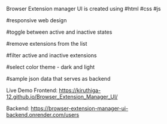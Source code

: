 Browser Extension manager UI is created using
#html
#css
#js

#responsive web design

#toggle between active and inactive states

#remove extensions from the list

#filter active and inactive extensions

#select color theme - dark and light

#sample json data that serves as backend

Live Demo
Frontend:
https://kiruthiga-12.github.io/Browser_Extension_Manager_UI/

Backend: 
https://browser-extension-manager-ui-backend.onrender.com/users
